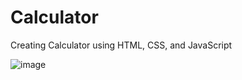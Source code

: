 # Calculator
 Creating Calculator using HTML, CSS, and JavaScript


![image](https://user-images.githubusercontent.com/72157767/224679899-68a19016-8575-4741-9e68-4ec3cdfff9a8.png)
